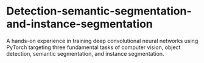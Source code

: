 # Detection-semantic-segmentation-and-instance-segmentation
A hands-on experience in training deep convolutional neural networks using PyTorch targeting three fundamental tasks of computer vision, object detection, semantic segmentation, and instance segmentation.
